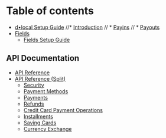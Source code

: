 # Table of contents

* [d•local Setup Guide](README.md)
//* [Introduction](introduction/README.md)
//  * [Payins](introduction/payins.md)
//  * [Payouts](introduction/payouts.md)
* [Fields](fields/fields-guide.md)
  * [Fields Setup Guide](fields/fields-guide.md)

## API Documentation

* [API Reference](api.md)
* [API Reference \(Split\)](api-reference-2/README.md)
  * [Security](api-reference-2/security.md)
  * [Payment Methods](api-reference-2/payment-methods.md)
  * [Payments](api-reference-2/payments.md)
  * [Refunds](api-reference-2/refunds.md)
  * [Credit Card Payment Operations](api-reference-2/credit-card-operations.md)
  * [Installments](api-reference-2/installments.md)
  * [Saving Cards](api-reference-2/saving-cards.md)
  * [Currency Exchange](api-reference-2/currency-exchange.md)
